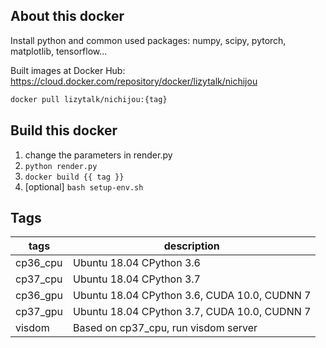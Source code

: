 ## About this docker
Install python and common used packages: numpy, scipy, pytorch, matplotlib, tensorflow...

Built images at Docker Hub: https://cloud.docker.com/repository/docker/lizytalk/nichijou
``` bash
docker pull lizytalk/nichijou:{tag}
```
## Build this docker
1. change the parameters in render.py
2. `python render.py`
3. `docker build {{ tag }}`
4. [optional] `bash setup-env.sh`
## Tags
|tags|description|
|---|---|
|cp36_cpu|Ubuntu 18.04 CPython 3.6|
|cp37_cpu|Ubuntu 18.04 CPython 3.7|
|cp36_gpu|Ubuntu 18.04 CPython 3.6, CUDA 10.0, CUDNN 7|
|cp37_gpu|Ubuntu 18.04 CPython 3.7, CUDA 10.0, CUDNN 7|
|visdom|Based on cp37_cpu, run visdom server|
